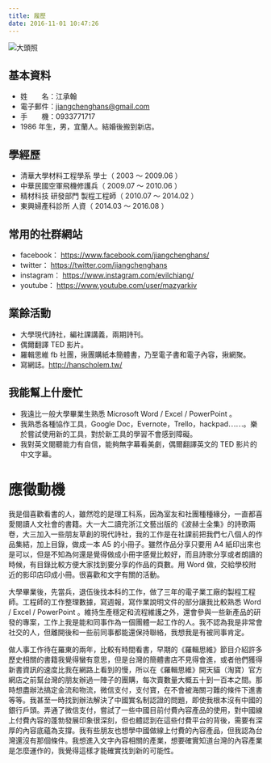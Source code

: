 ```yaml
---
title: 履歷
date: 2016-11-01 10:47:26
---
```


![大頭照](https://c4.staticflickr.com/9/8266/29893763371_2c6b664b5c_q.jpg)

## 基本資料

- 姓　　名：江承翰
- 電子郵件：jiangchenghans@gmail.com
- 手　　機：0933771717
- 1986 年生，男，宜蘭人。結婚後搬到新店。


## 學經歷

- 清華大學材料工程學系 學士（ 2003 ～ 2009.06 ）
- 中華民國空軍飛機修護兵（ 2009.07 ～ 2010.06 ）
- 精材科技 研發部門 製程工程師（ 2010.07 ～ 2014.02 ）
- 東興婦產科診所 人資（ 2014.03 ～ 2016.08 ）


## 常用的社群網站

- facebook： https://www.facebook.com/jiangchenghans/
- twitter： https://twitter.com/jiangchenghans
- instagram： https://www.instagram.com/evilchiang/
- youtube： https://www.youtube.com/user/mazyarkiv


## 業餘活動

- 大學現代詩社，編社課講義，兩期詩刊。
- 偶爾翻譯 TED 影片。
- 羅輯思維 fb 社團，揪團購紙本簡體書，乃至電子書和電子內容，揪網聚。
- 寫網誌。http://hanscholem.tw/


## 我能幫上什麼忙

- 我遠比一般大學畢業生熟悉 Microsoft Word / Excel / PowerPoint 。
- 我熟悉各種協作工具，Google Doc，Evernote，Trello，hackpad⋯⋯。樂於嘗試使用新的工具，對於新工具的學習不會感到障礙。
- 我對英文閱聽能力有自信，能夠無字幕看美劇，偶爾翻譯英文的 TED 影片的中文字幕。


# 應徵動機

我是個喜歡看書的人，雖然唸的是理工科系，因為室友和社團種種緣分，一直都喜愛閱讀人文社會的書籍。大一大二讀完浙江文藝出版的《波赫士全集》的詩歌兩卷，大三加入一些朋友草創的現代詩社，我的工作是在社課前把我們七八個人的作品集結，加上目錄，做成一本 A5 的小冊子。雖然作品分享只要用 A4 紙印出來也是可以，但是不知為何還是覺得做成小冊字感覺比較好，而且詩歌分享或者朗讀的時候，有目錄比較方便大家找到要分享的作品的頁數。用 Word 做，交給學校附近的影印店印成小冊。很喜歡和文字有關的活動。

大學畢業後，先當兵，退伍後找本科的工作，做了三年的電子業工廠的製程工程師。工程師的工作整理數據，寫週報，寫作業說明文件的部分讓我比較熟悉 Word / Excel / PowerPoint 。維持生產穩定和流程維護之外，還會參與一些新產品的研發的專案，工作上我是能和同事作為一個團體一起工作的人。我不認為我是非常會社交的人，但離開後和一些前同事都能還保持聯絡，我想我是有被同事肯定。

做人事工作待在羅東的兩年，比較有時間看書，早期的《羅輯思維》節目介紹許多歷史相關的書籍我覺得蠻有意思，但是台灣的簡體書店不見得會進，或者他們獲得新書資訊的速度比我在網路上看到的慢，所以在《羅輯思維》開天貓（淘寶）官方網店之前幫台灣的朋友辦過一陣子的團購，每次賣數量大概五十到一百本之間。那時想盡辦法搞定金流和物流，微信支付，支付寶，在不會被海關刁難的條件下進書等等。我甚至一時找到辦法解決了中國實名制認證的問題，即使我根本沒有中國的銀行戶頭。弄通了微信支付，嘗試了一些中國目前付費內容產品的使用，對中國線上付費內容的蓬勃發展印象很深刻，但也體認到在這些付費平台的背後，需要有深厚的內容底蘊為支撐。我有些朋友也想學中國做線上付費的內容產品，但我認為台灣還沒有那個條件。我想進入文字內容相關的產業，想要確實知道台灣的內容產業是怎麼運作的，我覺得這樣才能確實找到新的可能性。
